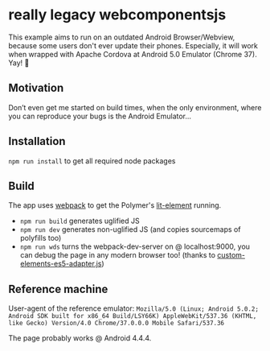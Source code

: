 # really legacy webcomponentsjs
This example aims to run on an outdated Android Browser/Webview, because some users don't ever update their phones.
Especially, it will work when wrapped with Apache Cordova at Android 5.0 Emulator (Chrome 37). Yay! 🎉

## Motivation
Don’t even get me started on build times, when the only environment, where you can reproduce your bugs is the Android Emulator...

## Installation
`npm run install` to get all required node packages

## Build
The app uses [webpack](https://webpack.js.org/) to get the Polymer's [lit-element](https://github.com/Polymer/lit-element) running.
- `npm run build` generates uglified JS
- `npm run dev` generates non-uglified JS (and copies sourcemaps of polyfills too)
- `npm run wds` turns the webpack-dev-server on @ localhost:9000, you can debug the page in any modern browser too! (thanks to [custom-elements-es5-adapter.js](https://github.com/webcomponents/webcomponentsjs#custom-elements-es5-adapterjs)) 

## Reference machine

User-agent of the reference emulator: `Mozilla/5.0 (Linux; Android 5.0.2; Android SDK built for x86_64 Build/LSY66K) AppleWebKit/537.36 (KHTML, like Gecko) Version/4.0 Chrome/37.0.0.0 Mobile Safari/537.36`

The page probably works @ Android 4.4.4.  